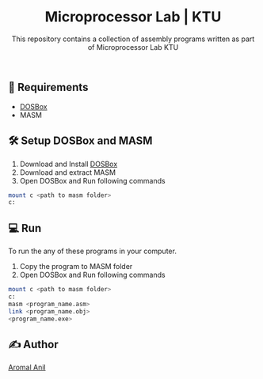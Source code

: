 <h1 align="center">Microprocessor Lab | KTU</h1>
<div align="center">
  <p>This repository contains a collection of assembly programs written as part of Microprocessor Lab KTU</p>
</div>
<br/>

## 🚧 Requirements

* [DOSBox](https://www.dosbox.com/download.php?main=1)
* MASM

## 🛠 Setup DOSBox and MASM

1. Download and Install [DOSBox](https://www.dosbox.com/download.php?main=1)
2. Download and extract MASM
3. Open DOSBox and Run following commands

```bash
mount c <path to masm folder>
c:
```

## 💻 Run

To run the any of these programs in your computer.

1. Copy the program to MASM folder
3. Open DOSBox and Run following commands

```bash
mount c <path to masm folder>
c:
masm <program_name.asm>
link <program_name.obj>
<program_name.exe>
```

## ✍ Author

[Aromal Anil](https://aromalanil.me)

